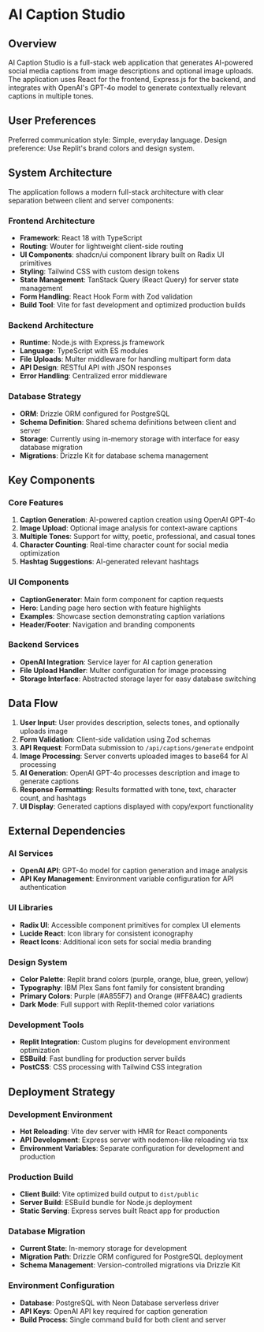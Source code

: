 # AI Caption Studio

## Overview

AI Caption Studio is a full-stack web application that generates AI-powered social media captions from image descriptions and optional image uploads. The application uses React for the frontend, Express.js for the backend, and integrates with OpenAI's GPT-4o model to generate contextually relevant captions in multiple tones.

## User Preferences

Preferred communication style: Simple, everyday language.
Design preference: Use Replit's brand colors and design system.

## System Architecture

The application follows a modern full-stack architecture with clear separation between client and server components:

### Frontend Architecture
- **Framework**: React 18 with TypeScript
- **Routing**: Wouter for lightweight client-side routing
- **UI Components**: shadcn/ui component library built on Radix UI primitives
- **Styling**: Tailwind CSS with custom design tokens
- **State Management**: TanStack Query (React Query) for server state management
- **Form Handling**: React Hook Form with Zod validation
- **Build Tool**: Vite for fast development and optimized production builds

### Backend Architecture
- **Runtime**: Node.js with Express.js framework
- **Language**: TypeScript with ES modules
- **File Uploads**: Multer middleware for handling multipart form data
- **API Design**: RESTful API with JSON responses
- **Error Handling**: Centralized error middleware

### Database Strategy
- **ORM**: Drizzle ORM configured for PostgreSQL
- **Schema Definition**: Shared schema definitions between client and server
- **Storage**: Currently using in-memory storage with interface for easy database migration
- **Migrations**: Drizzle Kit for database schema management

## Key Components

### Core Features
1. **Caption Generation**: AI-powered caption creation using OpenAI GPT-4o
2. **Image Upload**: Optional image analysis for context-aware captions
3. **Multiple Tones**: Support for witty, poetic, professional, and casual tones
4. **Character Counting**: Real-time character count for social media optimization
5. **Hashtag Suggestions**: AI-generated relevant hashtags

### UI Components
- **CaptionGenerator**: Main form component for caption requests
- **Hero**: Landing page hero section with feature highlights
- **Examples**: Showcase section demonstrating caption variations
- **Header/Footer**: Navigation and branding components

### Backend Services
- **OpenAI Integration**: Service layer for AI caption generation
- **File Upload Handler**: Multer configuration for image processing
- **Storage Interface**: Abstracted storage layer for easy database switching

## Data Flow

1. **User Input**: User provides description, selects tones, and optionally uploads image
2. **Form Validation**: Client-side validation using Zod schemas
3. **API Request**: FormData submission to `/api/captions/generate` endpoint
4. **Image Processing**: Server converts uploaded images to base64 for AI processing
5. **AI Generation**: OpenAI GPT-4o processes description and image to generate captions
6. **Response Formatting**: Results formatted with tone, text, character count, and hashtags
7. **UI Display**: Generated captions displayed with copy/export functionality

## External Dependencies

### AI Services
- **OpenAI API**: GPT-4o model for caption generation and image analysis
- **API Key Management**: Environment variable configuration for API authentication

### UI Libraries
- **Radix UI**: Accessible component primitives for complex UI elements
- **Lucide React**: Icon library for consistent iconography
- **React Icons**: Additional icon sets for social media branding

### Design System
- **Color Palette**: Replit brand colors (purple, orange, blue, green, yellow)
- **Typography**: IBM Plex Sans font family for consistent branding
- **Primary Colors**: Purple (#A855F7) and Orange (#FF8A4C) gradients
- **Dark Mode**: Full support with Replit-themed color variations

### Development Tools
- **Replit Integration**: Custom plugins for development environment optimization
- **ESBuild**: Fast bundling for production server builds
- **PostCSS**: CSS processing with Tailwind CSS integration

## Deployment Strategy

### Development Environment
- **Hot Reloading**: Vite dev server with HMR for React components
- **API Development**: Express server with nodemon-like reloading via tsx
- **Environment Variables**: Separate configuration for development and production

### Production Build
- **Client Build**: Vite optimized build output to `dist/public`
- **Server Build**: ESBuild bundle for Node.js deployment
- **Static Serving**: Express serves built React app for production

### Database Migration
- **Current State**: In-memory storage for development
- **Migration Path**: Drizzle ORM configured for PostgreSQL deployment
- **Schema Management**: Version-controlled migrations via Drizzle Kit

### Environment Configuration
- **Database**: PostgreSQL with Neon Database serverless driver
- **API Keys**: OpenAI API key required for caption generation
- **Build Process**: Single command build for both client and server